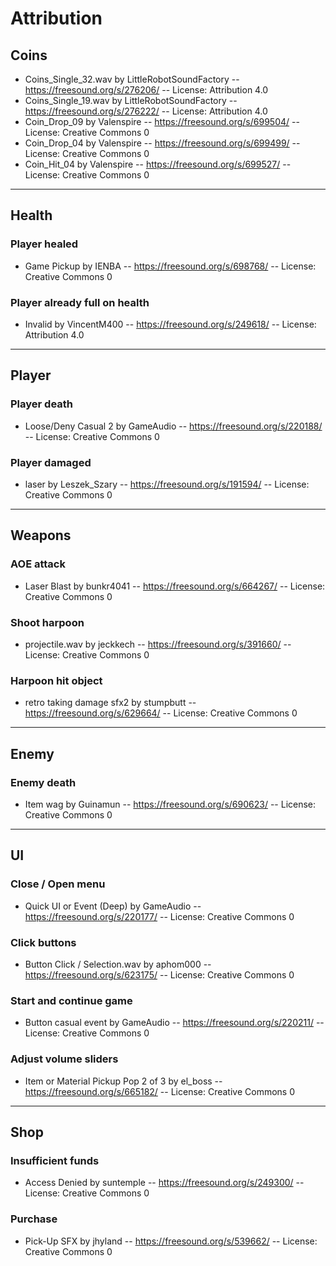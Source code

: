 # Attribution


## Coins

- Coins_Single_32.wav by LittleRobotSoundFactory -- https://freesound.org/s/276206/ -- License: Attribution 4.0
- Coins_Single_19.wav by LittleRobotSoundFactory -- https://freesound.org/s/276222/ -- License: Attribution 4.0
- Coin_Drop_09 by Valenspire -- https://freesound.org/s/699504/ -- License: Creative Commons 0
- Coin_Drop_04 by Valenspire -- https://freesound.org/s/699499/ -- License: Creative Commons 0
- Coin_Hit_04 by Valenspire -- https://freesound.org/s/699527/ -- License: Creative Commons 0

---

## Health

### Player healed

- Game Pickup by IENBA -- https://freesound.org/s/698768/ -- License: Creative Commons 0

### Player already full on health

- Invalid by VincentM400 -- https://freesound.org/s/249618/ -- License: Attribution 4.0

---

## Player

### Player death

- Loose/Deny Casual 2 by GameAudio -- https://freesound.org/s/220188/ -- License: Creative Commons 0

### Player damaged

- laser by Leszek_Szary -- https://freesound.org/s/191594/ -- License: Creative Commons 0

---

## Weapons

### AOE attack

- Laser Blast by bunkr4041 -- https://freesound.org/s/664267/ -- License: Creative Commons 0

### Shoot harpoon

- projectile.wav by jeckkech -- https://freesound.org/s/391660/ -- License: Creative Commons 0

### Harpoon hit object

- retro taking damage sfx2 by stumpbutt -- https://freesound.org/s/629664/ -- License: Creative Commons 0

---

## Enemy

### Enemy death

- Item wag by Guinamun -- https://freesound.org/s/690623/ -- License: Creative Commons 0

---

## UI

### Close / Open menu

- Quick UI or Event (Deep) by GameAudio -- https://freesound.org/s/220177/ -- License: Creative Commons 0

### Click buttons

- Button Click / Selection.wav by aphom000 -- https://freesound.org/s/623175/ -- License: Creative Commons 0

### Start and continue game

- Button casual event by GameAudio -- https://freesound.org/s/220211/ -- License: Creative Commons 0

### Adjust volume sliders

- Item or Material Pickup Pop 2 of 3 by el_boss -- https://freesound.org/s/665182/ -- License: Creative Commons 0

---

## Shop

### Insufficient funds

- Access Denied by suntemple -- https://freesound.org/s/249300/ -- License: Creative Commons 0

### Purchase

- Pick-Up SFX by jhyland -- https://freesound.org/s/539662/ -- License: Creative Commons 0